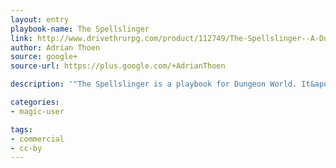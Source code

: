 ```yaml
---
layout: entry
playbook-name: The Spellslinger
link: http://www.drivethrurpg.com/product/112749/The-Spellslinger--A-Dungeon-World-Playbook
author: Adrian Thoen
source: google+
source-url: https://plus.google.com/+AdrianThoen

description: '"The Spellslinger is a playbook for Dungeon World. It&apos;s a combination of fast and deadly wand combat, and wild west lone gunman antics."'

categories:
- magic-user

tags:
- commercial
- cc-by
---
```


